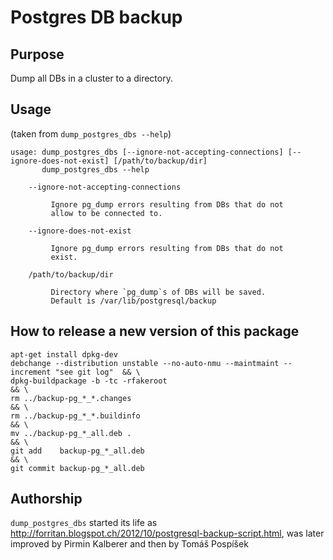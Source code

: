 Postgres DB backup
==================

Purpose
-------

Dump all DBs in a cluster to a directory.

Usage
-----

(taken from `dump_postgres_dbs --help`)

```
usage: dump_postgres_dbs [--ignore-not-accepting-connections] [--ignore-does-not-exist] [/path/to/backup/dir]
       dump_postgres_dbs --help

    --ignore-not-accepting-connections

         Ignore pg_dump errors resulting from DBs that do not
         allow to be connected to.

    --ignore-does-not-exist

         Ignore pg_dump errors resulting from DBs that do not
         exist.

    /path/to/backup/dir

         Directory where `pg_dump`s of DBs will be saved.
         Default is /var/lib/postgresql/backup
```

How to release a new version of this package
--------------------------------------------

```
apt-get install dpkg-dev
debchange --distribution unstable --no-auto-nmu --maintmaint --increment "see git log"  && \
dpkg-buildpackage -b -tc -rfakeroot                                                     && \
rm ../backup-pg_*_*.changes                                                             && \
rm ../backup-pg_*_*.buildinfo                                                           && \
mv ../backup-pg_*_all.deb .                                                             && \
git add    backup-pg_*_all.deb                                                          && \
git commit backup-pg_*_all.deb
```

Authorship
----------

`dump_postgres_dbs` started its life as http://forritan.blogspot.ch/2012/10/postgresql-backup-script.html,
was later improved by Pirmin Kalberer and then by Tomáš Pospíšek
